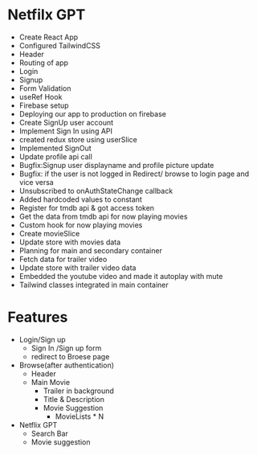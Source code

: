 # Netfilx GPT

- Create React App
- Configured TailwindCSS
- Header
- Routing of app
- Login
- Signup
- Form Validation
- useRef Hook
- Firebase setup
- Deploying our app to production on firebase
- Create SignUp user account
- Implement Sign In using API
- created redux store using userSlice
- Implemented SignOut
- Update profile api call
- Bugfix:Signup user displayname and profile picture update
- Bugfix: if the user is not logged in Redirect/ browse to login page and vice versa
- Unsubscribed to onAuthStateChange callback
- Added hardcoded values to constant
- Register for tmdb api & got access token
- Get the data from tmdb api for now playing movies
- Custom hook for now playing movies
- Create movieSlice
- Update store with movies data
- Planning for main and secondary container
- Fetch data for trailer video
- Update store with trailer video data
- Embedded the youtube video and made it autoplay with mute
- Tailwind classes integrated in main container

# Features

- Login/Sign up
  - Sign In /Sign up form
  - redirect to Broese page
- Browse(after authentication)
  - Header
  - Main Movie
    - Trailer in background
    - Title & Description
    - Movie Suggestion
      - MovieLists * N
- Netflix GPT
  - Search Bar
  - Movie suggestion
